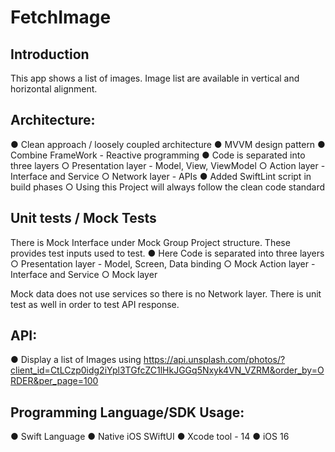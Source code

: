 # FetchImage


## Introduction

This app shows a list of images. Image list are available in vertical and horizontal alignment.

 
 ## Architecture:

● Clean approach / loosely coupled architecture
● MVVM design pattern
● Combine FrameWork - Reactive programming
● Code is separated into three layers
        ○ Presentation layer - Model, View, ViewModel
        ○ Action layer - Interface and Service
        ○ Network layer - APIs
● Added SwiftLint script in build phases
        ○ Using this Project will always follow the clean code standard 

## Unit tests / Mock Tests

There is Mock Interface under Mock Group Project structure. These provides test inputs used to test.
● Here Code is separated into three layers
        ○ Presentation layer - Model, Screen, Data binding
        ○ Mock Action layer - Interface and Service
        ○ Mock layer
        
Mock data does not use services so there is no Network layer. 
There is unit test as well in order to test API response.

## API:
● Display a list of Images using https://api.unsplash.com/photos/?client_id=CtLCzp0idg2iYpl3TGfcZC1lHkJGGq5Nxyk4VN_VZRM&order_by=ORDER&per_page=100

## Programming Language/SDK Usage:
● Swift Language
● Native iOS SWiftUI
● Xcode tool - 14
● iOS 16
